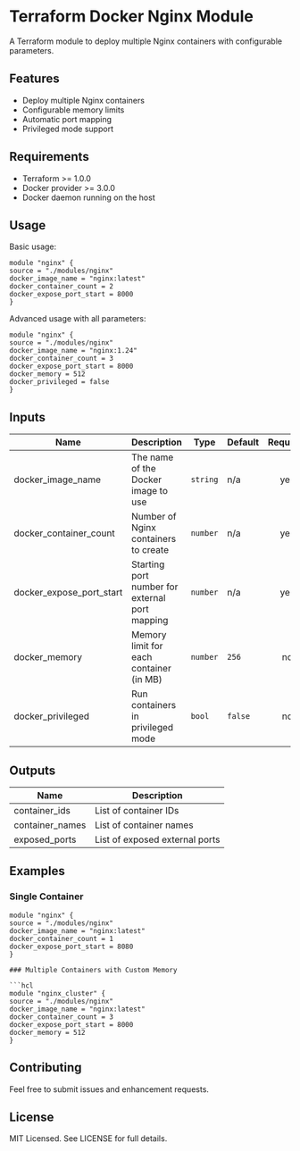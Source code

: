 # Terraform Docker Nginx Module

A Terraform module to deploy multiple Nginx containers with configurable parameters.

## Features

- Deploy multiple Nginx containers
- Configurable memory limits
- Automatic port mapping
- Privileged mode support

## Requirements

- Terraform >= 1.0.0
- Docker provider >= 3.0.0
- Docker daemon running on the host

## Usage

Basic usage:

```hcl
module "nginx" {
source = "./modules/nginx"
docker_image_name = "nginx:latest"
docker_container_count = 2
docker_expose_port_start = 8000
}
```


Advanced usage with all parameters:

```hcl
module "nginx" {
source = "./modules/nginx"
docker_image_name = "nginx:1.24"
docker_container_count = 3
docker_expose_port_start = 8000
docker_memory = 512
docker_privileged = false
}
```

## Inputs

| Name | Description | Type | Default | Required |
|------|-------------|------|---------|:--------:|
| docker_image_name | The name of the Docker image to use | `string` | n/a | yes |
| docker_container_count | Number of Nginx containers to create | `number` | n/a | yes |
| docker_expose_port_start | Starting port number for external port mapping | `number` | n/a | yes |
| docker_memory | Memory limit for each container (in MB) | `number` | `256` | no |
| docker_privileged | Run containers in privileged mode | `bool` | `false` | no |

## Outputs

| Name | Description |
|------|-------------|
| container_ids | List of container IDs |
| container_names | List of container names |
| exposed_ports | List of exposed external ports |

## Examples

### Single Container
```hcl
module "nginx" {
source = "./modules/nginx"
docker_image_name = "nginx:latest"
docker_container_count = 1
docker_expose_port_start = 8080
}

### Multiple Containers with Custom Memory

```hcl
module "nginx_cluster" {
source = "./modules/nginx"
docker_image_name = "nginx:latest"
docker_container_count = 3
docker_expose_port_start = 8000
docker_memory = 512
}
```

## Contributing

Feel free to submit issues and enhancement requests.

## License

MIT Licensed. See LICENSE for full details.

